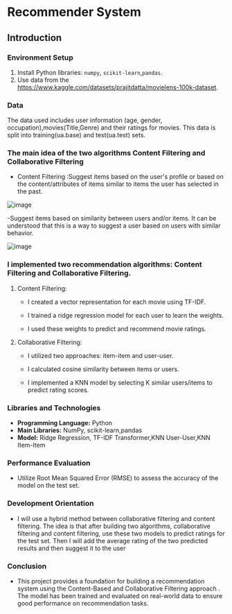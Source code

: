 # Recommender System

## Introduction

### Environment Setup
1. Install Python libraries: `numpy`, `scikit-learn`,`pandas`.
2. Use data from the https://www.kaggle.com/datasets/prajitdatta/movielens-100k-dataset.

### Data
The data used includes user information (age, gender, occupation),movies(Title,Genre) and their ratings for movies. This data is split into training(ua.base) and test(ua.test) sets.
### The main idea of the two algorithms Content Filtering and Collaborative Filtering
- Content Filtering :Suggest items based on the user's profile or based on the content/attributes of items similar to items the user has selected in the past.
  
![image](https://github.com/ZeusCoderBE/Recommender-System/assets/117000361/2714e86a-b43a-4bc2-b9ba-fc125739931e)

-Suggest items based on similarity between users and/or items. It can be understood that this is a way to suggest a user based on users with similar behavior.

![image](https://github.com/ZeusCoderBE/Recommender-System/assets/117000361/ed58ed37-ef56-4d87-bd19-38f33bcfa057)


### I implemented two recommendation algorithms: Content Filtering and Collaborative Filtering.

1. Content Filtering:

   - I created a vector representation for each movie using TF-IDF.

   - I trained a ridge regression model for each user to learn the weights.

   - I used these weights to predict and recommend movie ratings.

2. Collaborative Filtering:

   - I utilized two approaches: item-item and user-user.

   - I calculated cosine similarity between items or users.

   - I implemented a KNN model by selecting K similar users/items to predict rating scores. 

### Libraries and Technologies
- **Programming Language:** Python
- **Main Libraries:** NumPy, scikit-learn,pandas
- **Model:** Ridge Regression, TF-IDF Transformer,KNN User-User,KNN Item-Item

### Performance Evaluation
- Utilize Root Mean Squared Error (RMSE) to assess the accuracy of the model on the test set.

### Development Orientation 
- I will use a hybrid method between collaborative filtering and content filtering. The idea is that after building two algorithms, collaborative filtering and content filtering, use these two models to predict ratings for the test set. Then I will add the average rating of the two predicted results and then suggest it to the user

### Conclusion
- This project provides a foundation for building a recommendation system using the Content-Based and Collaborative Filtering approach . The model has been trained and evaluated on real-world data to ensure good performance on recommendation tasks.
